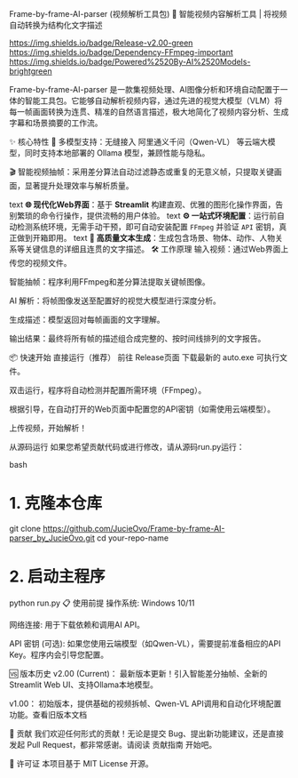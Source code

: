 Frame-by-frame-AI-parser (视频解析工具包)
🚀 智能视频内容解析工具 | 将视频自动转换为结构化文字描述

https://img.shields.io/badge/Release-v2.00-green https://img.shields.io/badge/Dependency-FFmpeg-important https://img.shields.io/badge/Powered%2520By-AI%2520Models-brightgreen

Frame-by-frame-AI-parser 是一款集视频处理、AI图像分析和环境自动配置于一体的智能工具包。它能够自动解析视频内容，通过先进的视觉大模型（VLM）将每一帧画面转换为连贯、精准的自然语言描述，极大地简化了视频内容分析、生成字幕和场景摘要的工作流。

✨ 核心特性
🤖 多模型支持：无缝接入 阿里通义千问（Qwen-VL） 等云端大模型，同时支持本地部署的 Ollama 模型，兼顾性能与隐私。

🎬 智能视频抽帧：采用差分算法自动过滤静态或重复的无意义帧，只提取关键画面，显著提升处理效率与解析质量。

text
**🌐 现代化Web界面**：基于 **Streamlit** 构建直观、优雅的图形化操作界面，告别繁琐的命令行操作，提供流畅的用户体验。
text
**⚙️ 一站式环境配置**：运行前自动检测系统环境，无需手动干预，即可自动安装配置 `FFmpeg` 并验证 `API` 密钥，真正做到开箱即用。
text
  **📄 高质量文本生成**：生成包含场景、物体、动作、人物关系等关键信息的详细且连贯的文字描述。
🛠️ 工作原理
输入视频：通过Web界面上传您的视频文件。

智能抽帧：程序利用FFmpeg和差分算法提取关键帧图像。

AI 解析：将帧图像发送至配置好的视觉大模型进行深度分析。

生成描述：模型返回对每帧画面的文字理解。

输出结果：最终将所有帧的描述组合成完整的、按时间线排列的文字报告。

📦 快速开始
直接运行（推荐）
前往 Release页面 下载最新的 auto.exe 可执行文件。

双击运行，程序将自动检测并配置所需环境（FFmpeg）。

根据引导，在自动打开的Web页面中配置您的API密钥（如需使用云端模型）。

上传视频，开始解析！

从源码运行
如果您希望贡献代码或进行修改，请从源码run.py运行：

bash
# 1. 克隆本仓库
git clone https://github.com/JucieOvo/Frame-by-frame-AI-parser_by_JucieOvo.git
cd your-repo-name

# 2. 启动主程序
python run.py
📋 使用前提
操作系统: Windows 10/11

网络连接: 用于下载依赖和调用AI API。

API 密钥 (可选): 如果您使用云端模型（如Qwen-VL），需要提前准备相应的API Key。程序内会引导您配置。

🆚 版本历史
v2.00 (Current)： 最新版本更新！引入智能差分抽帧、全新的Streamlit Web UI、支持Ollama本地模型。

v1.00： 初始版本，提供基础的视频拆帧、Qwen-VL API调用和自动化环境配置功能。查看旧版本文档

🤝 贡献
我们欢迎任何形式的贡献！无论是提交 Bug、提出新功能建议，还是直接发起 Pull Request，都非常感谢。请阅读 贡献指南 开始吧。

📄 许可证
本项目基于 MIT License 开源。
